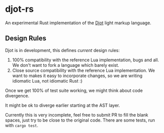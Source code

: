 # djot-rs

An experimental Rust implementation of the [Djot](https://djot.net) light markup
language.

## Design Rules

Djot is in development, this defines _current_ design rules:

1. 100% compatibility with the reference Lua implementation, bugs and all. We
   don't want to fork a language which barely exist.
2. Close source compatibility with the reference Lua implementation. We want to
   makes it easy to incorporate changes, so we are writing idiomatic Lua, not
   idiomatic Rust :)

Once we get 100% of test suite working, we might think about code divergence.

It might be ok to diverge earlier starting at the AST layer.

Currently this is very incomplete, feel free to submit PR to fill the blank
spaces, just try to be close to the original code. There are some tests, run
with `cargo test`.
